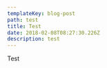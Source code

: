 ```yaml
---
templateKey: blog-post
path: test
title: Test
date: 2018-02-08T08:27:30.226Z
description: test
---
```

Test
